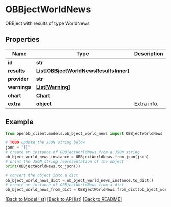 # OBBjectWorldNews

OBBject with results of type WorldNews

## Properties

Name | Type | Description | Notes
------------ | ------------- | ------------- | -------------
**id** | **str** |  | [optional] 
**results** | [**List[OBBjectWorldNewsResultsInner]**](OBBjectWorldNewsResultsInner.md) |  | [optional] 
**provider** | **str** |  | [optional] 
**warnings** | [**List[Warning]**](Warning.md) |  | [optional] 
**chart** | [**Chart**](Chart.md) |  | [optional] 
**extra** | **object** | Extra info. | [optional] 

## Example

```python
from openbb_client.models.ob_bject_world_news import OBBjectWorldNews

# TODO update the JSON string below
json = "{}"
# create an instance of OBBjectWorldNews from a JSON string
ob_bject_world_news_instance = OBBjectWorldNews.from_json(json)
# print the JSON string representation of the object
print(OBBjectWorldNews.to_json())

# convert the object into a dict
ob_bject_world_news_dict = ob_bject_world_news_instance.to_dict()
# create an instance of OBBjectWorldNews from a dict
ob_bject_world_news_from_dict = OBBjectWorldNews.from_dict(ob_bject_world_news_dict)
```
[[Back to Model list]](../README.md#documentation-for-models) [[Back to API list]](../README.md#documentation-for-api-endpoints) [[Back to README]](../README.md)



